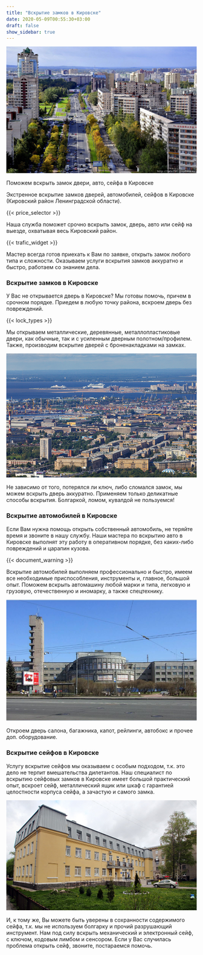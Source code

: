 ```yaml
---
title: "Вскрытие замков в Кировске"
date: 2020-05-09T00:55:30+03:00
draft: false
show_sidebar: true
---
```


![Вскрытие замков в Кировске](Kirovsk1.jpg)

Поможем вскрыть замок двери, авто, сейфа в Кировске

Экстренное вскрытие замков дверей, автомобилей, сейфов в Кировске (Кировский район Ленинградской области). 

{{< price_selector >}}

Наша служба поможет срочно вскрыть замок, дверь, авто или сейф на выезде, охватывая весь Кировский район.

{{< trafic_widget >}}

Мастер всегда готов приехать к Вам по заявке, открыть замок любого типа и сложности. Оказываем услуги вскрытия замков аккуратно и быстро, работаем со знанием дела.

### Вскрытие замков в Кировске

У Вас не открывается дверь в Кировске? Мы готовы помочь, причем в срочном порядке. Приедем в любую точку района, вскроем дверь без повреждений. 

{{< lock_types >}}

Мы открываем металлические, деревянные, металлопластиковые двери, как обычные, так и с усиленным дверным полотном/профилем. Также, производим вскрытие дверей с броненакладками на замках. 

![Вскрытие замков в Кировске](Kirovsk2.jpg)

Не зависимо от того, потерялся ли ключ, либо сломался замок, мы можем вскрыть дверь аккуратно. Применяем только деликатные способы вскрытия. Болгаркой, ломом, кувалдой не пользуемся!

### Вскрытие автомобилей в Кировске

Если Вам нужна помощь открыть собственный автомобиль, не теряйте время и звоните в нашу службу. Наши мастера по вскрытию авто в Кировске выполнят эту работу в оперативном порядке, без каких-либо повреждений и царапин кузова. 

{{< document_warning >}}

Вскрытие автомобилей выполняем профессионально и быстро, имеем все необходимые приспособления, инструменты и, главное, большой опыт. Поможем вскрыть автомашину любой марки и типа, легковую и грузовую, отечественную и иномарку, а также спецтехнику. 

![Вскрытие замков в Кировске](Kirovsk3.jpg)

Откроем дверь салона, багажника, капот, рейлинги, автобокс и прочее доп. оборудование.

### Вскрытие сейфов в Кировске

Услугу вскрытие сейфов мы оказываем с особым подходом, т.к. это дело не терпит вмешательства дилетантов. Наш специалист по вскрытию сейфовых замков в Кировске имеет большой практический опыт, вскроет сейф, металлический ящик или шкаф с гарантией целостности корпуса сейфа, а зачастую и самого замка. 

![Вскрытие замков в Кировске](Kirovsk4.jpg)

И, к тому же, Вы можете быть уверены в сохранности содержимого сейфа, т.к. мы не используем болгарку и прочий разрушающий инструмент. Нам под силу вскрыть механический и электронный сейф, с ключом, кодовым лимбом и сенсором. Если у Вас случилась проблема открыть сейф, звоните, постараемся помочь.